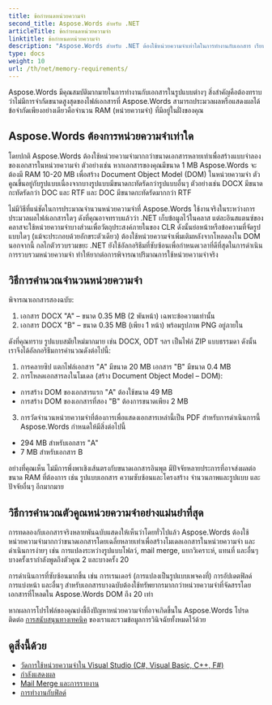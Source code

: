 ```yaml
---
title: ข้อกำหนดหน่วยความจำ
second_title: Aspose.Words สำหรับ .NET
articleTitle: ข้อกำหนดหน่วยความจำ
linktitle: ข้อกำหนดหน่วยความจำ
description: "Aspose.Words สำหรับ .NET ต้องใช้หน่วยความจำเท่าใดในการทำงานกับเอกสาร เรียนรู้รายละเอียด"
type: docs
weight: 10
url: /th/net/memory-requirements/
---
```


Aspose.Words มีคุณสมบัติมากมายในการทำงานกับเอกสารในรูปแบบต่างๆ สิ่งสำคัญคือต้องทราบว่าไม่มีการจำกัดขนาดสูงสุดของไฟล์เอกสารที่ Aspose.Words สามารถประมวลผลหรือแสดงผลได้ ข้อจำกัดเพียงอย่างเดียวคือจำนวน RAM (หน่วยความจำ) ที่มีอยู่ในฝั่งของคุณ

## Aspose.Words ต้องการหน่วยความจำเท่าใด

โดยปกติ Aspose.Words ต้องใช้หน่วยความจำมากกว่าขนาดเอกสารหลายเท่าเพื่อสร้างแบบจำลองของเอกสารในหน่วยความจำ ตัวอย่างเช่น หากเอกสารของคุณมีขนาด 1 MB Aspose.Words จะต้องมี RAM 10-20 MB เพื่อสร้าง Document Object Model (DOM) ในหน่วยความจำ ตัวคูณขึ้นอยู่กับรูปแบบเนื่องจากบางรูปแบบมีขนาดกะทัดรัดกว่ารูปแบบอื่นๆ ตัวอย่างเช่น DOCX มีขนาดกะทัดรัดกว่า DOC และ RTF และ DOC มีขนาดกะทัดรัดมากกว่า RTF

ไม่มีวิธีที่แน่ชัดในการประมาณจำนวนหน่วยความจำที่ Aspose.Words ใช้งานจริงในระหว่างการประมวลผลไฟล์เอกสารใดๆ ดังที่คุณอาจทราบแล้วว่า .NET เก็บข้อมูลไว้ในคลาส แต่ละอินสแตนซ์ของคลาสจะใช้หน่วยความจำบางส่วนเพื่อวัตถุประสงค์ภายในของ CLR ดังนั้นย่อหน้าหรือข้อความที่จัดรูปแบบใดๆ (แม้จะประกอบด้วยอักขระตัวเดียว) ต้องใช้หน่วยความจำเพิ่มเติมหลังจากโหลดลงใน DOM นอกจากนี้ กลไกตัวรวบรวมขยะ .NET ยังใช้อัลกอริธึมที่ซับซ้อนเพื่อกำหนดเวลาที่ดีที่สุดในการดำเนินการรวบรวมหน่วยความจำ ทำให้ยากต่อการพิจารณาปริมาณการใช้หน่วยความจำจริง

## วิธีการคำนวณจำนวนหน่วยความจำ

พิจารณาเอกสารสองฉบับ:

1. เอกสาร DOCX "A" – ขนาด 0.35 MB (2 พันหน้า) เฉพาะข้อความเท่านั้น
2. เอกสาร DOCX "B" – ขนาด 0.35 MB (เพียง 1 หน้า) พร้อมรูปภาพ PNG อยู่ภายใน

ดังที่คุณทราบ รูปแบบสมัยใหม่มากมาย เช่น DOCX, ODT ฯลฯ เป็นไฟล์ ZIP แบบธรรมดา ดังนั้นเราจึงได้อัลกอริธึมการคำนวณดังต่อไปนี้:
1. การคลายซิป แตกไฟล์เอกสาร "A" มีขนาด 20 MB เอกสาร "B" มีขนาด 0.4 MB
2. การโหลดเอกสารลงในโมเดล (สร้าง Document Object Model – DOM):
* การสร้าง DOM ของเอกสารแรก "A" ต้องใช้ขนาด 49 MB
* การสร้าง DOM ของเอกสารที่สอง "B" ต้องการขนาดเพียง 2 MB
3. การวัดจำนวนหน่วยความจำที่ต้องการเพื่อแสดงเอกสารเหล่านี้เป็น PDF สำหรับการดำเนินการนี้ Aspose.Words กำหนดให้มีสิ่งต่อไปนี้
  * 294 MB สำหรับเอกสาร "A"
  * 7 MB สำหรับเอกสาร B

อย่างที่คุณเห็น ไม่มีการพึ่งพาเชิงเส้นตรงกับขนาดเอกสารอินพุต มีปัจจัยหลายประการที่อาจส่งผลต่อขนาด RAM ที่ต้องการ เช่น รูปแบบเอกสาร ความซับซ้อนและโครงสร้าง จำนวนภาพและรูปแบบ และปัจจัยอื่นๆ อีกมากมาย

## วิธีการคำนวณตัวคูณหน่วยความจำอย่างแม่นยำที่สุด

การทดลองกับเอกสารจริงหลายพันฉบับแสดงให้เห็นว่าโดยทั่วไปแล้ว Aspose.Words ต้องใช้หน่วยความจำมากกว่าขนาดเอกสารโดยเฉลี่ยหลายเท่าเพื่อสร้างโมเดลเอกสารในหน่วยความจำ และดำเนินการง่ายๆ เช่น การแปลงระหว่างรูปแบบโฟลว์, mail merge, แยกวิเคราะห์, แทนที่ และอื่นๆ บางครั้งเรากำลังพูดถึงตัวคูณ 2 และบางครั้ง 20

การดำเนินการที่ซับซ้อนมากขึ้น เช่น การเรนเดอร์ (การแปลงเป็นรูปแบบเพจคงที่) การอัปเดตฟิลด์ การแบ่งหน้า และอื่นๆ สำหรับเอกสารบางฉบับต้องใช้ทรัพยากรมากกว่าหน่วยความจำที่จัดสรรโดยเอกสารที่โหลดใน Aspose.Words DOM ถึง 20 เท่า

หากผลการโปรไฟล์ของคุณบ่งชี้ถึงปัญหาหน่วยความจำที่อาจเกิดขึ้นใน Aspose.Words โปรดติดต่อ [การสนับสนุนทางเทคนิค](/words/th/net/technical-support/) ของเราและรวมข้อมูลการวินิจฉัยทั้งหมดไว้ด้วย

## ดูสิ่งนี้ด้วย

* [วัดการใช้หน่วยความจำใน Visual Studio (C#, Visual Basic, C++, F#)](https://learn.microsoft.com/en-us/visualstudio/profiling/memory-usage?view=vs-2022)
* [กำลังแสดงผล](/words/th/net/rendering/)
* [Mail Merge และการรายงาน](https://docs.aspose.com/words/net/mail-merge-and-reporting/)
* [การทำงานกับฟิลด์](/words/th/net/working-with-fields/)